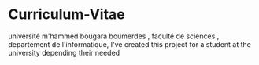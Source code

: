 # Curriculum-Vitae
université m'hammed bougara boumerdes , faculté de sciences , departement de l'informatique,
I've created this project for a student at the university depending their needed
